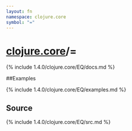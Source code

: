 ```yaml
---
layout: fn
namespace: clojure.core
symbol: "="
---
```


# [clojure.core](../)/=

{% include 1.4.0/clojure.core/EQ/docs.md %}

##Examples

{% include 1.4.0/clojure.core/EQ/examples.md %}
## Source
{% include 1.4.0/clojure.core/EQ/src.md %}

